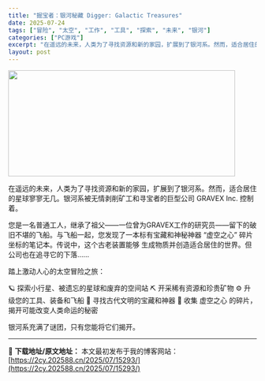 ```yaml
---
title: "掘宝者：银河秘藏 Digger: Galactic Treasures"
date: 2025-07-24
tags: ["冒险", "太空", "工作", "工具", "探索", "未来", "银河"]
categories: ["PC游戏"]
excerpt: "在遥远的未来，人类为了寻找资源和新的家园，扩展到了银河系。然而，适合居住的星球寥寥无几。银河系被无情剥削矿工和寻宝者的巨型公司 GRAVEX Inc. 控制着。 您是一名普通工人，继承了祖父——一位曾为GRAVEX工作的研究员——留下的破旧不堪的飞船。与飞船一起，您发现了一本标有宝藏和神秘神器 “虚&hellip;"
layout: post
---
```


<img class="aligncenter size-full wp-image-15290" src="https://2cy.202588.cn/wp-content/uploads/2025/07/2025072415321875.webp" alt="" width="460" height="215" />

在遥远的未来，人类为了寻找资源和新的家园，扩展到了银河系。然而，适合居住的星球寥寥无几。银河系被无情剥削矿工和寻宝者的巨型公司 GRAVEX Inc. 控制着。

您是一名普通工人，继承了祖父——一位曾为GRAVEX工作的研究员——留下的破旧不堪的飞船。与飞船一起，您发现了一本标有宝藏和神秘神器 “虚空之心” 碎片坐标的笔记本。传说中，这个古老装置能够 生成物质并创造适合居住的世界。但公司也在追寻它的下落……

踏上激动人心的太空冒险之旅：

🪐 探索小行星、被遗忘的星球和废弃的空间站
⛏️ 开采稀有资源和珍贵矿物
⚙️ 升级您的工具、装备和飞船
🧭 寻找古代文明的宝藏和神器
🧩 收集 虚空之心 的碎片，揭开可能改变人类命运的秘密

银河系充满了谜团，只有您能将它们揭开。

---
📖 **下载地址/原文地址：** 本文最初发布于我的博客网站：[https://2cy.202588.cn/2025/07/15293/](https://2cy.202588.cn/2025/07/15293/)
